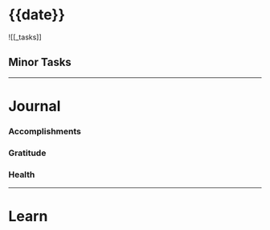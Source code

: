 # {{date}}

![[_tasks]]

## Minor Tasks

---
# Journal

### Accomplishments 

### Gratitude

### Health

---

# Learn